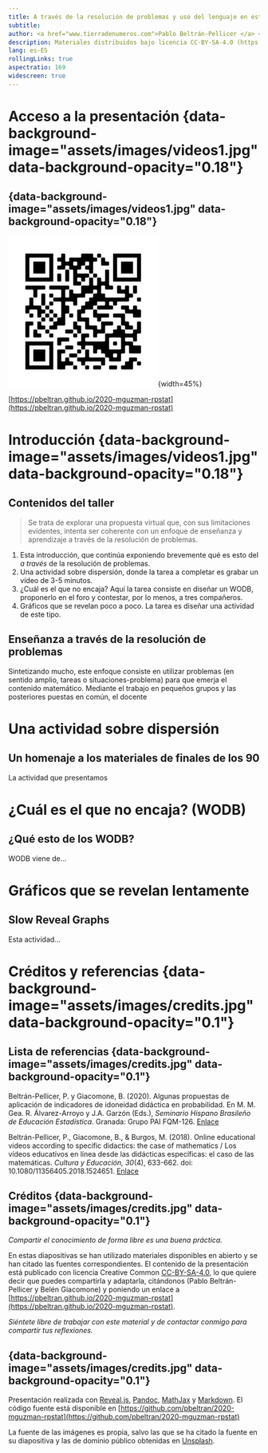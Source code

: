 ```yaml
---
title: A través de la resolución de problemas y uso del lenguaje en estadística
subtitle:  
author: <a href="www.tierradenumeros.com">Pablo Beltrán-Pellicer </a> <br>  <a href="https://twitter.com/pbeltranp">@pbeltranp</a> <br> CPI Val de la Atalaya y Universidad de Zaragoza <br> 13-26 de julio de 2020 <br> XI Escuela de Educación Miguel De Guzmán (2020) <br> Enseñar Matemáticas para una ciudadanía digital <br>  <img src="assets/logofespmrsme.jpg" align="center" style="padding-right:0px" height="80px"> <br>  <img src="assets/attribution-share-alike-creative-commons-license.png" align="center" style="padding-right:0px" height="30px">
description: Materiales distribuidos bajo licencia CC-BY-SA-4.0 (https://creativecommons.org/licenses/by-sa/4.0/) (https://creativecommons.org/licenses/by-sa/4.0/legalcode.es)
lang: es-ES
rollingLinks: true
aspectratio: 169
widescreen: true
---
```


# Acceso a la presentación {data-background-image="assets/images/videos1.jpg" data-background-opacity="0.18"}

## {data-background-image="assets/images/videos1.jpg" data-background-opacity="0.18"}

![](assets/qr.png){width=45%}

[https://pbeltran.github.io/2020-mguzman-rpstat](https://pbeltran.github.io/2020-mguzman-rpstat)

# Introducción {data-background-image="assets/images/videos1.jpg" data-background-opacity="0.18"}

## Contenidos del taller

> Se trata de explorar una propuesta virtual que, con sus limitaciones evidentes, intenta ser coherente con un enfoque de enseñanza y aprendizaje a través de la resolución de problemas.

1. Esta introducción, que continúa exponiendo brevemente qué es esto del _a través_ de la resolución de problemas.
2. Una actividad sobre dispersión, donde la tarea a completar es grabar un vídeo de 3-5 minutos.
3. ¿Cuál es el que no encaja? Aquí la tarea consiste en diseñar un WODB, proponerlo en el foro y contestar, por lo menos, a tres compañeros.
4. Gráficos que se revelan poco a poco. La tarea es diseñar una actividad de este tipo.


## Enseñanza a través de la resolución de problemas

Sintetizando mucho, este enfoque consiste en utilizar problemas (en sentido amplio, tareas o situaciones-problema) para que emerja el contenido matemático. Mediante el trabajo en pequeños grupos y las posteriores puestas en común, el docente 


# Una actividad sobre dispersión

## Un homenaje a los materiales de finales de los 90

La actividad que presentamos 

# ¿Cuál es el que no encaja? (WODB)

## ¿Qué esto de los WODB?
WODB viene de...


# Gráficos que se revelan lentamente

## Slow Reveal Graphs

Esta actividad...


# Créditos y referencias {data-background-image="assets/images/credits.jpg" data-background-opacity="0.1"}

## Lista de referencias {data-background-image="assets/images/credits.jpg" data-background-opacity="0.1"}

Beltrán-Pellicer, P. y Giacomone, B. (2020). Algunas propuestas de aplicación de indicadores de idoneidad didáctica en probabilidad. En M. M. Gea. R. Álvarez-Arroyo y J.A. Garzón (Eds.), _Seminario Hispano Brasileño de Educación Estadística_. Granada: Grupo PAI FQM-126. [Enlace](https://www.researchgate.net/publication/341164498_Algunas_propuestas_de_aplicacion_de_indicadores_de_idoneidad_didactica_en_probabilidad) 

Beltrán-Pellicer, P., Giacomone, B., & Burgos, M. (2018). Online educational videos according to specific didactics: the case of mathematics / Los vídeos educativos en línea desde las didácticas específicas: el caso de las matemáticas. _Cultura y Educación, 30_(4), 633-662. doi: 10.1080/11356405.2018.1524651. [Enlace](https://www.tandfonline.com/eprint/r8gbHE2dM75Z3t3wdE7U/full)


## Créditos {data-background-image="assets/images/credits.jpg" data-background-opacity="0.1"}

_Compartir el conocimiento de forma libre es una buena práctica._

En estas diapositivas se han utilizado materiales disponibles en abierto y se han citado las fuentes correspondientes. El contenido de la presentación está publicado con licencia Creative Common [CC-BY-SA-4.0](https://creativecommons.org/licenses/by-sa/4.0/legalcode.es), lo que quiere decir que puedes compartirla y adaptarla, citándonos (Pablo Beltrán-Pellicer y Belén Giacomone) y poniendo un enlace a [https://pbeltran.github.io/2020-mguzman-rpstat](https://pbeltran.github.io/2020-mguzman-rpstat).

_Siéntete libre de trabajar con este material y de contactar conmigo para compartir tus reflexiones._

## {data-background-image="assets/images/credits.jpg" data-background-opacity="0.1"}

Presentación realizada con  <a href="https://revealjs.com/#/">Reveal.js</a>, <a href="https://pandoc.org/">Pandoc</a>, <a href="https://www.mathjax.org/">MathJax</a> y <a href="https://www.markdownguide.org/">Markdown</a>. El código fuente está disponible en [https://github.com/pbeltran/2020-mguzman-rpstat](https://github.com/pbeltran/2020-mguzman-rpstat)

La fuente de las imágenes es propia, salvo las que se ha citado la fuente en su diapositiva y las de dominio público obtenidas en [Unsplash](https://unsplash.com).




